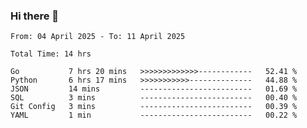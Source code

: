 ### Hi there 👋

<!--
**zhumeme/zhumeme** is a ✨ _special_ ✨ repository because its `README.md` (this file) appears on your GitHub profile.

Here are some ideas to get you started:

- 🔭 I’m currently working on ...
- 🌱 I’m currently learning ...
- 👯 I’m looking to collaborate on ...
- 🤔 I’m looking for help with ...
- 💬 Ask me about ...
- 📫 How to reach me: ...
- 😄 Pronouns: ...
- ⚡ Fun fact: ...
-->

<!--START_SECTION:waka-->

```all_time
From: 04 April 2025 - To: 11 April 2025

Total Time: 14 hrs

Go           7 hrs 20 mins   >>>>>>>>>>>>>------------   52.41 %
Python       6 hrs 17 mins   >>>>>>>>>>>--------------   44.88 %
JSON         14 mins         -------------------------   01.69 %
SQL          3 mins          -------------------------   00.40 %
Git Config   3 mins          -------------------------   00.39 %
YAML         1 min           -------------------------   00.22 %
```

<!--END_SECTION:waka-->
